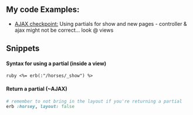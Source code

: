 ## My code Examples:

- [AJAX checkpoint:](https://github.com/chi-fiery-skippers-2017/ajax-checkpoint-challenge/tree/solo-markfranciose-rf/app/views) Using partials for show and new pages - controller & ajax might not be correct... look @ views

## Snippets

#### Syntax for using a partial (inside a view)

```ruby <%= erb(:"/horses/_show") %>```

#### Return a partial (~AJAX)
```ruby
# remember to not bring in the layout if you're returning a partial
erb :horsey, layout: false
```

